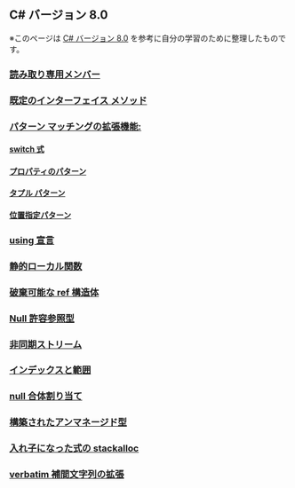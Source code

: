 ## C# バージョン 8.0

※このページは [C# バージョン 8.0](https://docs.microsoft.com/ja-jp/dotnet/csharp/whats-new/csharp-version-history#c-version-80) を参考に自分の学習のために整理したものです。

### [読み取り専用メンバー](https://docs.microsoft.com/ja-jp/dotnet/csharp/whats-new/csharp-8#readonly-members)

### [既定のインターフェイス メソッド](https://docs.microsoft.com/ja-jp/dotnet/csharp/whats-new/csharp-8#default-interface-methods)

### [パターン マッチングの拡張機能:](https://docs.microsoft.com/ja-jp/dotnet/csharp/whats-new/csharp-8#more-patterns-in-more-places)

#### [switch 式](https://docs.microsoft.com/ja-jp/dotnet/csharp/whats-new/csharp-8#switch-expressions)

#### [プロパティのパターン](https://docs.microsoft.com/ja-jp/dotnet/csharp/whats-new/csharp-8#property-patterns)

#### [タプル パターン](https://docs.microsoft.com/ja-jp/dotnet/csharp/whats-new/csharp-8#tuple-patterns)

#### [位置指定パターン](https://docs.microsoft.com/ja-jp/dotnet/csharp/whats-new/csharp-8#positional-patterns)

### [using 宣言](https://docs.microsoft.com/ja-jp/dotnet/csharp/whats-new/csharp-8#using-declarations)

### [静的ローカル関数](https://docs.microsoft.com/ja-jp/dotnet/csharp/whats-new/csharp-8#static-local-functions)

### [破棄可能な ref 構造体](https://docs.microsoft.com/ja-jp/dotnet/csharp/whats-new/csharp-8#disposable-ref-structs)

### [Null 許容参照型](https://docs.microsoft.com/ja-jp/dotnet/csharp/language-reference/builtin-types/nullable-reference-types)

### [非同期ストリーム](https://docs.microsoft.com/ja-jp/dotnet/csharp/whats-new/csharp-8#asynchronous-streams)

### [インデックスと範囲](https://docs.microsoft.com/ja-jp/dotnet/csharp/whats-new/csharp-8#indices-and-ranges)

### [null 合体割り当て](https://docs.microsoft.com/ja-jp/dotnet/csharp/whats-new/csharp-8#null-coalescing-assignment)

### [構築されたアンマネージド型](https://docs.microsoft.com/ja-jp/dotnet/csharp/whats-new/csharp-8#unmanaged-constructed-types)

### [入れ子になった式の stackalloc](https://docs.microsoft.com/ja-jp/dotnet/csharp/whats-new/csharp-8#stackalloc-in-nested-expressions)

### [verbatim 補間文字列の拡張](https://docs.microsoft.com/ja-jp/dotnet/csharp/whats-new/csharp-8#enhancement-of-interpolated-verbatim-strings)
